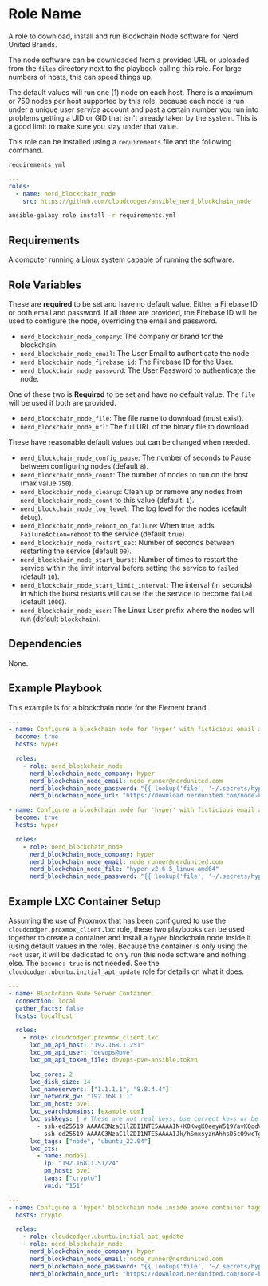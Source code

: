 Role Name
=========

A role to download, install and run Blockchain Node software for Nerd United Brands.

The node software can be downloaded from a provided URL or uploaded from the `files` directory next to the playbook calling this role. For large numbers of hosts, this can speed things up.

The default values will run one (1) node on each host. There is a maximum or 750 nodes per host supported by this role, because each node is run under a unique user _service_ account and past a certain number you run into problems getting a UID or GID that isn't already taken by the system. This is a good limit to make sure you stay under that value.

This role can be installed using a `requirements` file and the following command.

`requirements.yml`
```yaml
---
roles:
  - name: nerd_blockchain_node
    src: https://github.com/cloudcodger/ansible_nerd_blockchain_node
```

```bash
ansible-galaxy role install -r requirements.yml
```

Requirements
------------

A computer running a Linux system capable of running the software.

Role Variables
--------------

These are **required** to be set and have no default value. Either a Firebase ID or both email and password. If all three are provided, the Firebase ID will be used to configure the node, overriding the email and password.
- `nerd_blockchain_node_company`: The company or brand for the blockchain.
- `nerd_blockchain_node_email`: The User Email to authenticate the node.
- `nerd_blockchain_node_firebase_id`: The Firebase ID for the User.
- `nerd_blockchain_node_password`: The User Password to authenticate the node.

One of these two is **Required** to be set and have no default value. The `file` will be used if both are provided.
- `nerd_blockchain_node_file`: The file name to download (must exist).
- `nerd_blockchain_node_url`: The full URL of the binary file to download.

These have reasonable default values but can be changed when needed.
- `nerd_blockchain_node_config_pause`: The number of seconds to Pause between configuring nodes (default `8`).
- `nerd_blockchain_node_count`: The number of nodes to run on the host (max value `750`).
- `nerd_blockchain_node_cleanup`: Clean up or remove any nodes from `nerd_blockchain_node_count` to this value (default: `1`).
- `nerd_blockchain_node_log_level`: The log level for the nodes (default `debug`).
- `nerd_blockchain_node_reboot_on_failure`: When true, adds `FailureAction=reboot` to the service (default `true`).
- `nerd_blockchain_node_restart_sec`: Number of seconds between restarting the service (default `90`).
- `nerd_blockchain_node_start_burst`: Number of times to restart the service within the limit interval
  before setting the service to `failed` (default `10`).
 - `nerd_blockchain_node_start_limit_interval`: The interval (in seconds) in which the burst restarts will cause the
  the service to become `failed` (default `1000`).
- `nerd_blockchain_node_user`: The Linux User prefix where the nodes will run (default `blockchain`).

Dependencies
------------

None.

Example Playbook
----------------

This example is for a blockchain node for the Element brand.

```yaml
---
- name: Configure a blockchain node for 'hyper' with ficticious email address.
  become: true
  hosts: hyper

  roles:
    - role: nerd_blockchain_node
      nerd_blockchain_node_company: hyper
      nerd_blockchain_node_email: node_runner@nerdunited.com
      nerd_blockchain_node_password: "{{ lookup('file', '~/.secrets/hyper.passwd') }}"
      nerd_blockchain_node_url: "https://download.nerdunited.com/node-binaries/v2.6.5/hyper-v2.6.5_linux-amd64"

- name: Configure a blockchain node for 'hyper' with ficticious email address, using a file.
  become: true
  hosts: hyper

  roles:
    - role: nerd_blockchain_node
      nerd_blockchain_node_company: hyper
      nerd_blockchain_node_email: node_runner@nerdunited.com
      nerd_blockchain_node_file: "hyper-v2.6.5_linux-amd64"
      nerd_blockchain_node_password: "{{ lookup('file', '~/.secrets/hyper.passwd') }}"
```

Example LXC Container Setup
---------------------------

Assuming the use of Proxmox that has been configured to use the `cloudcodger.proxmox_client.lxc` role, these two playbooks can be used together to create a container and install a `hyper` blockchain node inside it (using default values in the role). Because the container is only using the `root` user, it will be dedicated to only run this node software and nothing else. The `become: true` is not needed. See the `cloudcodger.ubuntu.initial_apt_update` role for details on what it does.

```yaml
---
- name: Blockchain Node Server Container.
  connection: local
  gather_facts: false
  hosts: localhost

  roles:
    - role: cloudcodger.proxmox_client.lxc
      lxc_pm_api_host: "192.168.1.251"
      lxc_pm_api_user: "devops@pve"
      lxc_pm_api_token_file: devops-pve-ansible.token

      lxc_cores: 2
      lxc_disk_size: 14
      lxc_nameservers: ["1.1.1.1", "8.8.4.4"]
      lxc_network_gw: "192.168.1.1"
      lxc_pm_host: pve1
      lxc_searchdomains: [example.com]
      lxc_sshkeys: | # These are not real keys. Use correct keys or be locked out of the container.
        - ssh-ed25519 AAAAC3NzaC1lZDI1NTE5AAAAIN+K0KwgKOeeyW519YavKQodVgwWcRUIucZkOfplsKMl devops-guy-mbp
        - ssh-ed25519 AAAAC3NzaC1lZDI1NTE5AAAAIJk/hSmxsyznAhhsD5cO9wcTgOs+/xz09kZ5woSUUQAY devops-gal-mbp
      lxc_tags: ["node", "ubuntu_22.04"]
      lxc_cts:
        - name: node51
          ip: "192.168.1.51/24"
          pm_host: pve1
          tags: ["crypto"]
          vmid: "151"
```

```yaml
---
- name: Configure a 'hyper' blockchain node inside above container tagged with 'crypto'.
  hosts: crypto

  roles:
    - role: cloudcodger.ubuntu.initial_apt_update
    - role: nerd_blockchain_node
      nerd_blockchain_node_company: hyper
      nerd_blockchain_node_email: node_runner@nerdunited.com
      nerd_blockchain_node_password: "{{ lookup('file', '~/.secrets/hyper.passwd') }}"
      nerd_blockchain_node_url: "https://download.nerdunited.com/node-binaries/v2.6.5/hyper-v2.6.5_linux-amd64"
```

